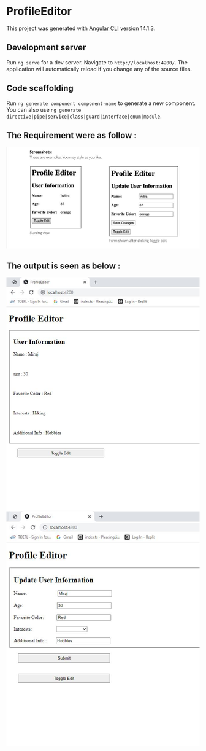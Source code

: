 # ProfileEditor

This project was generated with [Angular CLI](https://github.com/angular/angular-cli) version 14.1.3.

## Development server

Run `ng serve` for a dev server. Navigate to `http://localhost:4200/`. The application will automatically reload if you change any of the source files.

## Code scaffolding

Run `ng generate component component-name` to generate a new component. You can also use `ng generate directive|pipe|service|class|guard|interface|enum|module`.

## The Requirement were as follow : 

![Screenshot of Outcome](src/assets/images/Requirement.JPG)

## The output is seen as below :

![Screenshot of Outcome](src/assets/images/ProfilePage.JPG)
![Screenshot of Outcome](src/assets/images/UpdatePage.JPG)